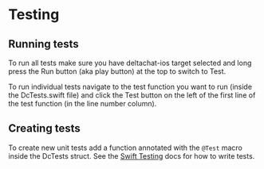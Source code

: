 # Testing

## Running tests

To run all tests make sure you have deltachat-ios target selected and long press the Run button (aka play button) at the top to switch to Test. 

To run individual tests navigate to the test function you want to run (inside the DcTests.swift file) and click the Test button on the left of the first line of the test function (in the line number column).

## Creating tests

To create new unit tests add a function annotated with the `@Test` macro inside the DcTests struct. See the [Swift Testing](https://developer.apple.com/documentation/testing) docs for how to write tests.


